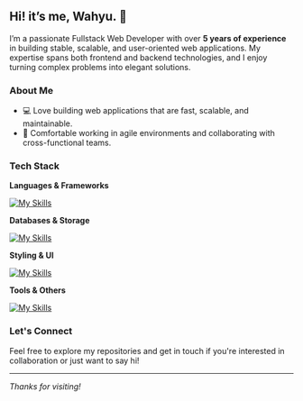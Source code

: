 ## Hi! it’s me, Wahyu. 👋

<!-- ![Header](./images/github-header-image.png) -->

I’m a passionate Fullstack Web Developer with over **5 years of experience** in building stable, scalable, and user-oriented web applications. My expertise spans both frontend and backend technologies, and I enjoy turning complex problems into elegant solutions.

### About Me

- 💻 Love building web applications that are fast, scalable, and maintainable.
- 🤝 Comfortable working in agile environments and collaborating with cross-functional teams.

### Tech Stack

**Languages & Frameworks**

[![My Skills](https://skillicons.dev/icons?i=php,laravel,go,react,nextjs,typescript,js,jquery&theme=dark)](https://skillicons.dev)

**Databases & Storage**

[![My Skills](https://skillicons.dev/icons?i=mysql,postgresql,mongodb,firebase,redis&theme=dark)](https://skillicons.dev)

**Styling & UI**

[![My Skills](https://skillicons.dev/icons?i=html,css,sass,tailwind,bootstrap,materialui&theme=dark)](https://skillicons.dev)

**Tools & Others**

[![My Skills](https://skillicons.dev/icons?i=git,github,docker,vite,webpack,figma,nodejs,postman&theme=dark)](https://skillicons.dev)

### Let's Connect

Feel free to explore my repositories and get in touch if you're interested in collaboration or just want to say hi!

---

_Thanks for visiting!_

